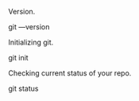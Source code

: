 Version.

git —version

Initializing git.

git init

Checking current status of your repo.

git status